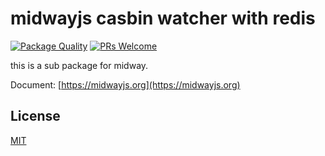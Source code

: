 # midwayjs casbin watcher with redis

[![Package Quality](http://npm.packagequality.com/shield/midway-core.svg)](http://packagequality.com/#?package=midway-core)
[![PRs Welcome](https://img.shields.io/badge/PRs-welcome-brightgreen.svg)](https://github.com/midwayjs/midway/pulls)

this is a sub package for midway.

Document: [https://midwayjs.org](https://midwayjs.org)

## License

[MIT]((http://github.com/midwayjs/midway/blob/master/LICENSE))
